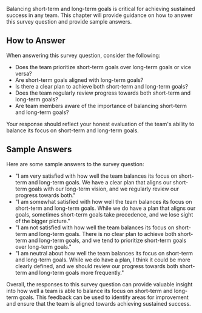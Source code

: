 

Balancing short-term and long-term goals is critical for achieving sustained success in any team. This chapter will provide guidance on how to answer this survey question and provide sample answers.

How to Answer
-------------

When answering this survey question, consider the following:

* Does the team prioritize short-term goals over long-term goals or vice versa?
* Are short-term goals aligned with long-term goals?
* Is there a clear plan to achieve both short-term and long-term goals?
* Does the team regularly review progress towards both short-term and long-term goals?
* Are team members aware of the importance of balancing short-term and long-term goals?

Your response should reflect your honest evaluation of the team's ability to balance its focus on short-term and long-term goals.

Sample Answers
--------------

Here are some sample answers to the survey question:

* "I am very satisfied with how well the team balances its focus on short-term and long-term goals. We have a clear plan that aligns our short-term goals with our long-term vision, and we regularly review our progress towards both."
* "I am somewhat satisfied with how well the team balances its focus on short-term and long-term goals. While we do have a plan that aligns our goals, sometimes short-term goals take precedence, and we lose sight of the bigger picture."
* "I am not satisfied with how well the team balances its focus on short-term and long-term goals. There is no clear plan to achieve both short-term and long-term goals, and we tend to prioritize short-term goals over long-term goals."
* "I am neutral about how well the team balances its focus on short-term and long-term goals. While we do have a plan, I think it could be more clearly defined, and we should review our progress towards both short-term and long-term goals more frequently."

Overall, the responses to this survey question can provide valuable insight into how well a team is able to balance its focus on short-term and long-term goals. This feedback can be used to identify areas for improvement and ensure that the team is aligned towards achieving sustained success.
